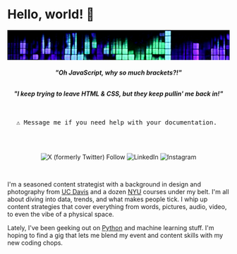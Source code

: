 # Hello, world! 👋

<div align = center>
<img src="images/header.jpg" alt="Girl in a jacket">
<br>
<br>
<b><i>"Oh JavaScript, why so much brackets?!"</b></i>
<br>
<br>

<b><i>"I keep trying to leave HTML & CSS, but they keep pullin' me back in!"</b></i>
<br>
<br>

<kbd> <br> ⚠ Message me if you need help with your documentation. <br> </kbd>

<br>

![X (formerly Twitter) Follow](https://img.shields.io/twitter/follow/ilya0x)
![LinkedIn](https://img.shields.io/badge/LinkedIn-Ilya_Podobedov-FFFFFF?color=FFFFFF&logo=LinkedIn&logoColor=FFFFFF&labelColor=0077B5)
![Instagram](https://img.shields.io/badge/Instagram-ilya0x-FFFFFF?color=FFFFFF&logo=Instagram&logoColor=FFFFFF&labelColor=962fbf)


[LinkedIn]: https://www.linkedin.com/in/ilya0x

[Instagram]: https://www.linkedin.com/in/ilya0x
</div>
<br>

I'm a seasoned content strategist with a background in design and photography from [UC Davis](https://www.ucdavis.edu/) and a dozen [NYU](https://www.nyu.edu/) courses under my belt. I'm all about diving into data, trends, and what makes people tick.  I whip up content strategies that cover everything from words, pictures, audio, video, to even the vibe of a physical space.

Lately, I've been geeking out on [Python](https://www.python.org/) and machine learning stuff. I'm hoping to find a gig that lets me blend my event and content skills with my new coding chops.
